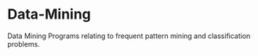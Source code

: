# Data-Mining
Data Mining Programs relating to frequent pattern mining and classification problems.
